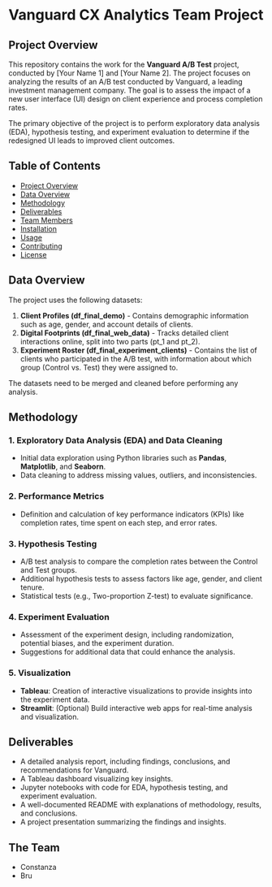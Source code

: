 # Vanguard CX Analytics Team Project

## Project Overview

This repository contains the work for the **Vanguard A/B Test** project, conducted by [Your Name 1] and [Your Name 2]. The project focuses on analyzing the results of an A/B test conducted by Vanguard, a leading investment management company. The goal is to assess the impact of a new user interface (UI) design on client experience and process completion rates.

The primary objective of the project is to perform exploratory data analysis (EDA), hypothesis testing, and experiment evaluation to determine if the redesigned UI leads to improved client outcomes.


## Table of Contents
- [Project Overview](#project-overview)
- [Data Overview](#data-overview)
- [Methodology](#methodology)
- [Deliverables](#deliverables)
- [Team Members](#team-members)
- [Installation](#installation)
- [Usage](#usage)
- [Contributing](#contributing)
- [License](#license)


## Data Overview

The project uses the following datasets:
1. **Client Profiles (df_final_demo)** - Contains demographic information such as age, gender, and account details of clients.
2. **Digital Footprints (df_final_web_data)** - Tracks detailed client interactions online, split into two parts (pt_1 and pt_2).
3. **Experiment Roster (df_final_experiment_clients)** - Contains the list of clients who participated in the A/B test, with information about which group (Control vs. Test) they were assigned to.

The datasets need to be merged and cleaned before performing any analysis.


## Methodology

### 1. **Exploratory Data Analysis (EDA) and Data Cleaning**
   - Initial data exploration using Python libraries such as **Pandas**, **Matplotlib**, and **Seaborn**.
   - Data cleaning to address missing values, outliers, and inconsistencies.

### 2. **Performance Metrics**
   - Definition and calculation of key performance indicators (KPIs) like completion rates, time spent on each step, and error rates.

### 3. **Hypothesis Testing**
   - A/B test analysis to compare the completion rates between the Control and Test groups.
   - Additional hypothesis tests to assess factors like age, gender, and client tenure.
   - Statistical tests (e.g., Two-proportion Z-test) to evaluate significance.

### 4. **Experiment Evaluation**
   - Assessment of the experiment design, including randomization, potential biases, and the experiment duration.
   - Suggestions for additional data that could enhance the analysis.

### 5. **Visualization**
   - **Tableau**: Creation of interactive visualizations to provide insights into the experiment data.
   - **Streamlit**: (Optional) Build interactive web apps for real-time analysis and visualization.


## Deliverables

- A detailed analysis report, including findings, conclusions, and recommendations for Vanguard.
- A Tableau dashboard visualizing key insights.
- Jupyter notebooks with code for EDA, hypothesis testing, and experiment evaluation.
- A well-documented README with explanations of methodology, results, and conclusions.
- A project presentation summarizing the findings and insights.


## The Team
- Constanza
- Bru

